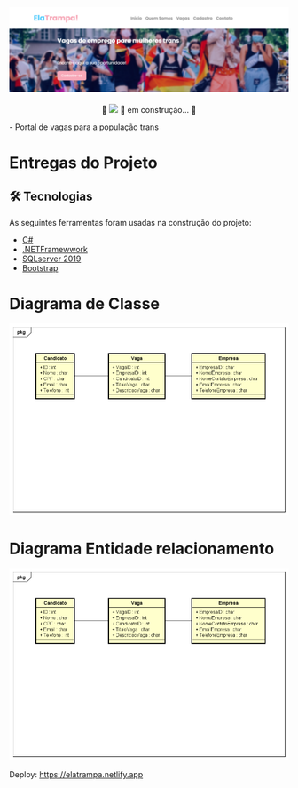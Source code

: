 <img src="/wwwroot/img/elatrampa.png">

<p align="center">🚧 <img src="https://img.shields.io/badge/elatrampa%202.0-recodepro-blue"> 🚀 em construção... 🚧</p>
<div> - Portal de vagas para a população trans </div>

# Entregas do Projeto

## 🛠 Tecnologias

As seguintes ferramentas foram usadas na construção do projeto:

- [C#](https://docs.microsoft.com/pt-br/dotnet/csharp/)
- [.NETFramewwork](https://dotnet.microsoft.com/en-us/)
- [SQLserver 2019](https://www.microsoft.com/en-us/sql-server/sql-server-2019)
- [Bootstrap](https://getbootstrap.com/)


# Diagrama de Classe

<img src="/wwwroot/img/Class Diagram0.png">

# Diagrama Entidade relacionamento

<img src="/wwwroot/img/Class Diagram0.png">

Deploy: https://elatrampa.netlify.app
